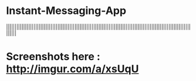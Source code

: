 # Instant-Messaging-App
||||||||||||||||||||||||||||||||||||||||||||||||||||||||||||||||||||||||||||||||||||||||||||||||||||||||||||||||||

# Screenshots here : http://imgur.com/a/xsUqU
